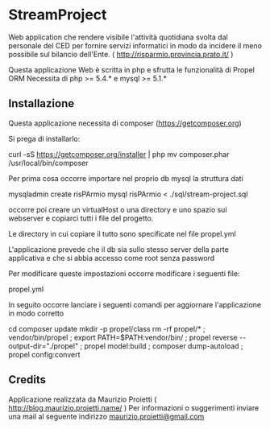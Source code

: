 # StreamProject

Web application che rendere visibile l'attività quotidiana svolta dal
personale del CED per fornire servizi informatici in modo da incidere
il meno possibile sul bilancio dell'Ente. ( http://risparmio.provincia.prato.it/ )

Questa applicazione Web è scritta in php e sfrutta le funzionalità di
Propel ORM Necessita di php >= 5.4.* e mysql >= 5.1.*

## Installazione

Questa applicazione necessita di composer (https://getcomposer.org)

Si prega di installarlo:

curl -sS https://getcomposer.org/installer | php mv composer.phar /usr/local/bin/composer

Per prima cosa occorre importare nel proprio db mysql la struttura dati

mysqladmin create risPArmio mysql risPArmio < ./sql/stream-project.sql

occorre poi creare un virtualHost o una directory e uno spazio sul webserver e copiarci tutti i file del progetto.

Le directory in cui copiare il tutto sono specificate nel file propel.yml

L'applicazione prevede che il db sia sullo stesso server della parte applicativa e
che si abbia accesso come root senza password

Per modificare queste impostazioni occorre modificare i seguenti file:

propel.yml

In seguito occorre lanciare i seguenti comandi per aggiornare l'applicazione in modo corretto

cd composer update mkdir -p propel/class rm -rf propel/* ; vendor/bin/propel ; export PATH=$PATH:vendor/bin/ ; propel reverse --output-dir="./propel" ; propel model:build ; composer dump-autoload ; propel config:convert

## Credits

Applicazione realizzata da Maurizio Proietti ( http://blog.maurizio.proietti.name/ )
Per informazioni o suggerimenti inviare una mail al seguente indirizzo maurizio.proietti@gmail.com